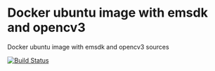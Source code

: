 # Docker ubuntu image with emsdk and opencv3

Docker ubuntu image with emsdk and opencv3 sources


[![Build Status](https://travis-ci.com/diuis/docker-emsdk-opencv3-base.svg?branch=master)](https://travis-ci.com/diuis/docker-emsdk-opencv3-base)
